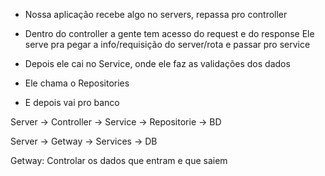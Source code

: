 - Nossa aplicação recebe algo no servers, repassa pro controller

- Dentro do controller a gente tem acesso do request e do response
  Ele serve pra pegar a info/requisição do server/rota e passar pro service

- Depois ele cai no Service, onde ele faz as validações dos dados

- Ele chama o Repositories

- E depois vai pro banco

Server -> Controller -> Service -> Repositorie -> BD

Server -> Getway -> Services -> DB

Getway: Controlar os dados que entram e que saiem 

